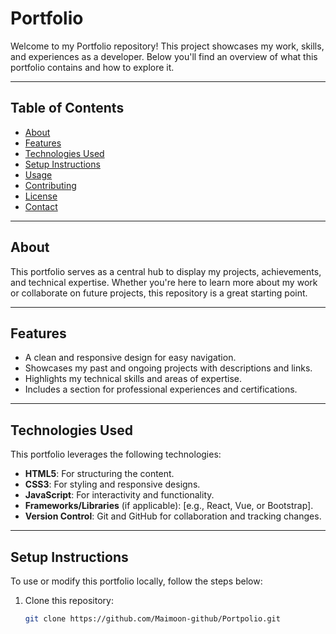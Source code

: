 # Portfolio

Welcome to my Portfolio repository! This project showcases my work, skills, and experiences as a developer. Below you'll find an overview of what this portfolio contains and how to explore it.

---

## Table of Contents

- [About](#about)
- [Features](#features)
- [Technologies Used](#technologies-used)
- [Setup Instructions](#setup-instructions)
- [Usage](#usage)
- [Contributing](#contributing)
- [License](#license)
- [Contact](#contact)

---

## About

This portfolio serves as a central hub to display my projects, achievements, and technical expertise. Whether you're here to learn more about my work or collaborate on future projects, this repository is a great starting point.

---

## Features

- A clean and responsive design for easy navigation.
- Showcases my past and ongoing projects with descriptions and links.
- Highlights my technical skills and areas of expertise.
- Includes a section for professional experiences and certifications.

---

## Technologies Used

This portfolio leverages the following technologies:

- **HTML5**: For structuring the content.
- **CSS3**: For styling and responsive designs.
- **JavaScript**: For interactivity and functionality.
- **Frameworks/Libraries** (if applicable): [e.g., React, Vue, or Bootstrap].
- **Version Control**: Git and GitHub for collaboration and tracking changes.

---

## Setup Instructions

To use or modify this portfolio locally, follow the steps below:

1. Clone this repository:
   ```bash
   git clone https://github.com/Maimoon-github/Portpolio.git
